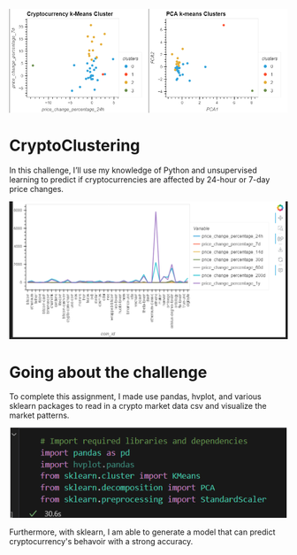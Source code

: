 <p align="center">
<img src="Resources\Images\clusters.png" width="900px">
</p>

# CryptoClustering
In this challenge, I’ll use my knowledge of Python and unsupervised learning to predict if cryptocurrencies are affected by 24-hour or 7-day price changes.

<p align="center">
<img src="Resources\Images\cryptocurrency.png" width="700px">
</p>

# Going about the challenge
To complete this assignment, I made use pandas, hvplot, and various sklearn packages to read in a crypto market data csv and visualize the market patterns.  

<p align="center">
<img src="Resources\Images\packages.png" width="500px">
</p>

Furthermore, with sklearn, I am able to generate a model that can predict cryptocurrency's behavoir with a strong accuracy. 